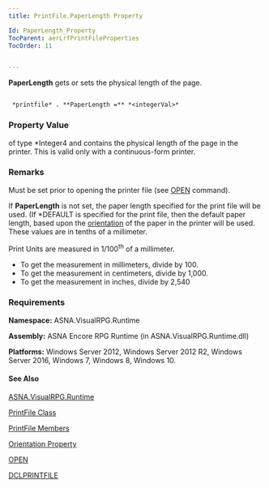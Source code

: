 ```yaml
---
title: PrintFile.PaperLength Property

Id: PaperLength_Property
TocParent: aerLrfPrintFileProperties
TocOrder: 11


---
```


**PaperLength** gets or sets the physical length of the page. 

```

 *printfile* . **PaperLength =** *<integerVal>* 
```

### Property Value
***<integerVal>*** of type *Integer4 and contains the physical length of the page in the printer. This is valid only with a continuous-form printer. 

### Remarks
Must be set prior to opening the printer file (see [OPEN](OPEN.html) command). 

If **PaperLength** is not set, the paper length specified for the print file will be used. (If *DEFAULT is specified for the print file, then the default paper length, based upon the [orientation](Orientation_Property.html) of the paper in the printer will be used. These values are in tenths of a millimeter. 

Print Units are measured in 1/100<sup>th</sup> of a millimeter. 

- To get the measurement in millimeters, divide by 100.
- To get the measurement in centimeters, divide by 1,000.
- To get the measurement in inches, divide by 2,540

### Requirements
**Namespace:** ASNA.VisualRPG.Runtime 

**Assembly:** ASNA Encore RPG Runtime (in ASNA.VisualRPG.Runtime.dll) 

**Platforms:** Windows Server 2012, Windows Server 2012 R2, Windows Server 2016, Windows 7, Windows 8, Windows 10. 

#### See Also
[ASNA.VisualRPG.Runtime](aerLrfRuntimeNamespace.html)

[PrintFile Class](aerLrfPrintFileClass.html)

[PrintFile Members](aerLrfPrintFileMembers.html)

[Orientation Property](Orientation_Property.html)

[OPEN](OPEN.html)

[DCLPRINTFILE](DCLPRINTFILE.html) 

